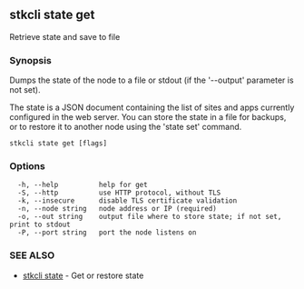 ## stkcli state get

Retrieve state and save to file

### Synopsis

Dumps the state of the node to a file or stdout (if the '--output' parameter is not set).

The state is a JSON document containing the list of sites and apps currently configured in the web server. You can store the state in a file for backups, or to restore it to another node using the 'state set' command.


```
stkcli state get [flags]
```

### Options

```
  -h, --help          help for get
  -S, --http          use HTTP protocol, without TLS
  -k, --insecure      disable TLS certificate validation
  -n, --node string   node address or IP (required)
  -o, --out string    output file where to store state; if not set, print to stdout
  -P, --port string   port the node listens on
```

### SEE ALSO

* [stkcli state](stkcli_state.md)	 - Get or restore state

